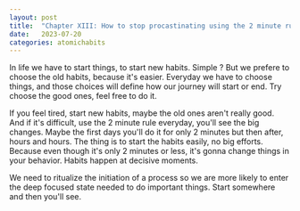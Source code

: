 ```yaml
---
layout: post
title:  "Chapter XIII: How to stop procastinating using the 2 minute rule"
date:   2023-07-20
categories: atomichabits
---
```

In life we have to start things, to start new habits. Simple ? But we prefere to choose the old habits, because it's easier. Everyday we have to choose things, and those choices will define how our journey will start or end. Try choose the good ones, feel free to do it.

If you feel tired, start new habits, maybe the old ones aren't really good. And if it's difficult, use the 2 minute rule everyday, you'll see the big changes. Maybe the first days you'll do it for only 2 minutes but then after, hours and hours. The thing is to start the habits easily, no big efforts. Because even though it's only 2 minutes or less, it's gonna change things in your behavior. Habits happen at decisive moments.

We need to ritualize the initiation of a process so we are more likely to enter the deep focused state needed to do important things. Start somewhere and then you'll see.

